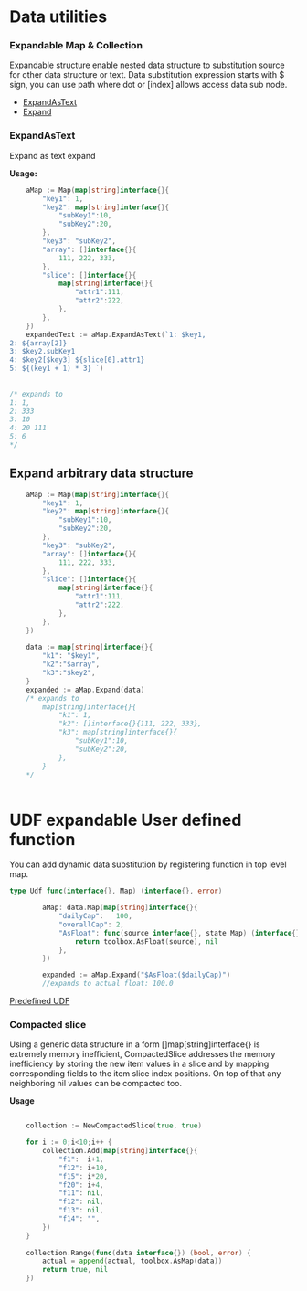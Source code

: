# Data utilities


### Expandable Map & Collection

Expandable structure enable nested data structure to substitution source for other data structure or text.
Data substitution expression starts with $ sign, you can use path where dot or [index] allows access data sub node.

- [ExpandAsText](#ExpandAsText)
- [Expand](#Expand)


### ExpandAsText

Expand as text expand 

**Usage:**

```go
    aMap := Map(map[string]interface{}{
		"key1": 1,
		"key2": map[string]interface{}{
			"subKey1":10,
			"subKey2":20,
		},
		"key3": "subKey2",
		"array": []interface{}{
			111, 222, 333,
		},
		"slice": []interface{}{
			map[string]interface{}{
				"attr1":111,
				"attr2":222,
			},
		},
	})
	expandedText := aMap.ExpandAsText(`1: $key1, 
2: ${array[2]}  
3: $key2.subKey1 
4: $key2[$key3] ${slice[0].attr1}  
5: ${(key1 + 1) * 3} `)
	
	
/* expands to 
1: 1, 
2: 333  
3: 10 
4: 20 111  
5: 6 
*/
```

## Expand arbitrary data structure


```go
    aMap := Map(map[string]interface{}{
		"key1": 1,
		"key2": map[string]interface{}{
			"subKey1":10,
			"subKey2":20,
		},
		"key3": "subKey2",
		"array": []interface{}{
			111, 222, 333,
		},
		"slice": []interface{}{
			map[string]interface{}{
				"attr1":111,
				"attr2":222,
			},
		},
	})
    
    data := map[string]interface{}{
    	"k1": "$key1",
    	"k2":"$array",
    	"k3":"$key2",
    }
    expanded := aMap.Expand(data)
    /* expands to
        map[string]interface{}{
        	"k1": 1,
        	"k2": []interface{}{111, 222, 333},
        	"k3": map[string]interface{}{
                "subKey1":10,
                "subKey2":20,
            },
        }
    */
    
```


# UDF expandable User defined function

You can add dynamic data substitution by registering function in top level map.

```go
type Udf func(interface{}, Map) (interface{}, error)
```

```go
        aMap: data.Map(map[string]interface{}{
            "dailyCap":   100,
            "overallCap": 2,
            "AsFloat": func(source interface{}, state Map) (interface{}, error) {
                return toolbox.AsFloat(source), nil
            },
        })

        expanded := aMap.Expand("$AsFloat($dailyCap)")
        //expands to actual float: 100.0

```

[Predefined UDF](udf)


### Compacted slice

Using a generic data structure in a form []map[string]interface{} is extremely memory inefficient, 
CompactedSlice addresses the memory inefficiency by storing the new item values in a slice 
and by mapping corresponding fields to the item slice index positions. 
On top of that any neighboring nil values can be compacted too. 


**Usage**

```go

    collection := NewCompactedSlice(true, true)

    for i := 0;i<10;i++ {
        collection.Add(map[string]interface{}{
            "f1":  i+1,
            "f12": i+10,
            "f15": i*20,
            "f20": i+4,
            "f11": nil,
            "f12": nil,
            "f13": nil,
            "f14": "",
        })
	}
    
    collection.Range(func(data interface{}) (bool, error) {
        actual = append(actual, toolbox.AsMap(data))
        return true, nil
    })
    
    
 
```